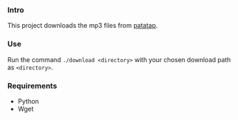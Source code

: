 ### Intro

This project downloads the mp3 files from [patatap](http://patatap.com).

### Use

Run the command `./download <directory>` with your chosen download path as `<directory>`.

### Requirements

- Python
- Wget

